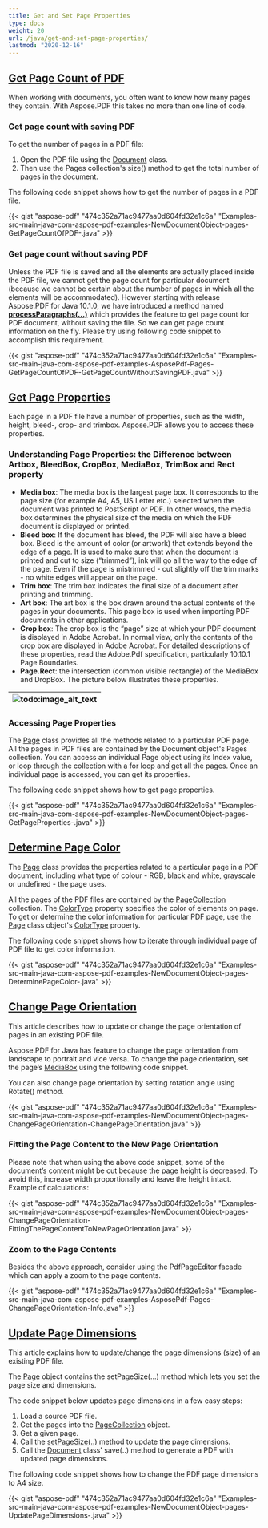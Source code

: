 ```yaml
---
title: Get and Set Page Properties
type: docs
weight: 20
url: /java/get-and-set-page-properties/
lastmod: "2020-12-16"
---
```


## <ins>**Get Page Count of PDF**
When working with documents, you often want to know how many pages they contain. With Aspose.PDF this takes no more than one line of code.
### **Get page count with saving PDF**
To get the number of pages in a PDF file:

1. Open the PDF file using the [Document](https://apireference.aspose.com/java/pdf/com.aspose.pdf/Document) class.
1. Then use the Pages collection's size() method to get the total number of pages in the document.

The following code snippet shows how to get the number of pages in a PDF file.



{{< gist "aspose-pdf" "474c352a71ac9477aa0d604fd32e1c6a" "Examples-src-main-java-com-aspose-pdf-examples-NewDocumentObject-pages-GetPageCountOfPDF-.java" >}}
### **Get page count without saving PDF**
Unless the PDF file is saved and all the elements are actually placed inside the PDF file, we cannot get the page count for particular document (because we cannot be certain about the number of pages in which all the elements will be accommodated). However starting with release Aspose.PDF for Java 10.1.0, we have introduced a method named [**processParagraphs(...)**](https://apireference.aspose.com/java/pdf/com.aspose.pdf/Document#processParagraphs--) which provides the feature to get page count for PDF document, without saving the file. So we can get page count information on the fly. Please try using following code snippet to accomplish this requirement.

{{< gist "aspose-pdf" "474c352a71ac9477aa0d604fd32e1c6a" "Examples-src-main-java-com-aspose-pdf-examples-AsposePdf-Pages-GetPageCountOfPDF-GetPageCountWithoutSavingPDF.java" >}}


## <ins>**Get Page Properties**
Each page in a PDF file have a number of properties, such as the width, height, bleed-, crop- and trimbox. Aspose.PDF allows you to access these properties.
### **Understanding Page Properties: the Difference between Artbox, BleedBox, CropBox, MediaBox, TrimBox and Rect property**
- **Media box**: The media box is the largest page box. It corresponds to the page size (for example A4, A5, US Letter etc.) selected when the document was printed to PostScript or PDF. In other words, the media box determines the physical size of the media on which the PDF document is displayed or printed.
- **Bleed box**: If the document has bleed, the PDF will also have a bleed box. Bleed is the amount of color (or artwork) that extends beyond the edge of a page. It is used to make sure that when the document is printed and cut to size (“trimmed”), ink will go all the way to the edge of the page. Even if the page is mistrimmed - cut slightly off the trim marks - no white edges will appear on the page.
- **Trim box**: The trim box indicates the final size of a document after printing and trimming.
- **Art box**: The art box is the box drawn around the actual contents of the pages in your documents. This page box is used when importing PDF documents in other applications.
- **Crop box**: The crop box is the “page” size at which your PDF document is displayed in Adobe Acrobat. In normal view, only the contents of the crop box are displayed in Adobe Acrobat.
  For detailed descriptions of these properties, read the Adobe.Pdf specification, particularly 10.10.1 Page Boundaries.
- **Page.Rect**: the intersection (common visible rectangle) of the MediaBox and DropBox. The picture below illustrates these properties.

|![todo:image_alt_text](http://i.imgur.com/utLaWOZ.png)|
| :- |
### **Accessing Page Properties**
The [Page](http://www.aspose.com/api/java/pdf/com.aspose.pdf/classes/Page) class provides all the methods related to a particular PDF page. All the pages in PDF files are contained by the Document object's Pages collection. You can access an individual Page object using its Index value, or loop through the collection with a for loop and get all the pages. Once an individual page is accessed, you can get its properties.

The following code snippet shows how to get page properties.

{{< gist "aspose-pdf" "474c352a71ac9477aa0d604fd32e1c6a" "Examples-src-main-java-com-aspose-pdf-examples-NewDocumentObject-pages-GetPageProperties-.java" >}}
## <ins>**Determine Page Color**
The [Page](https://apireference.aspose.com/java/pdf/com.aspose.pdf/Page) class provides the properties related to a particular page in a PDF document, including what type of colour - RGB, black and white, grayscale or undefined - the page uses.

All the pages of the PDF files are contained by the [PageCollection](https://apireference.aspose.com/java/pdf/com.aspose.pdf/PageCollection) collection. The [ColorType](https://apireference.aspose.com/java/pdf/com.aspose.pdf/ColorType) property specifies the color of elements on page. To get or determine the color information for particular PDF page, use the [Page](https://apireference.aspose.com/java/pdf/com.aspose.pdf/Page) class object's [ColorType](https://apireference.aspose.com/java/pdf/com.aspose.pdf/ColorType) property.

The following code snippet shows how to iterate through individual page of PDF file to get color information.

{{< gist "aspose-pdf" "474c352a71ac9477aa0d604fd32e1c6a" "Examples-src-main-java-com-aspose-pdf-examples-NewDocumentObject-pages-DeterminePageColor-.java" >}}
## <ins>**Change Page Orientation**
This article describes how to update or change the page orientation of pages in an existing PDF file.

Aspose.PDF for Java has feature to change the page orientation from landscape to portrait and vice versa. To change the page orientation, set the page’s [MediaBox](https://apireference.aspose.com/java/pdf/com.aspose.pdf/Page#setMediaBox-com.aspose.pdf.Rectangle-) using the following code snippet.

You can also change page orientation by setting rotation angle using Rotate() method.

{{< gist "aspose-pdf" "474c352a71ac9477aa0d604fd32e1c6a" "Examples-src-main-java-com-aspose-pdf-examples-NewDocumentObject-pages-ChangePageOrientation-ChangePageOrientation.java" >}}
### **Fitting the Page Content to the New Page Orientation**
Please note that when using the above code snippet, some of the document’s content might be cut because the page height is decreased. To avoid this, increase width proportionally and leave the height intact. Example of calculations:

{{< gist "aspose-pdf" "474c352a71ac9477aa0d604fd32e1c6a" "Examples-src-main-java-com-aspose-pdf-examples-NewDocumentObject-pages-ChangePageOrientation-FittingThePageContentToNewPageOrientation.java" >}}
### **Zoom to the Page Contents**
Besides the above approach, consider using the PdfPageEditor facade which can apply a zoom to the page contents.

{{< gist "aspose-pdf" "474c352a71ac9477aa0d604fd32e1c6a" "Examples-src-main-java-com-aspose-pdf-examples-AsposePdf-Pages-ChangePageOrientation-Info.java" >}}
## <ins>**Update Page Dimensions**
This article explains how to update/change the page dimensions (size) of an existing PDF file.

The [Page](https://apireference.aspose.com/java/pdf/com.aspose.pdf/Page) object contains the setPageSize(...) method which lets you set the page size and dimensions.

The code snippet below updates page dimensions in a few easy steps:

1. Load a source PDF file.
1. Get the pages into the [PageCollection](https://apireference.aspose.com/java/pdf/com.aspose.pdf/PageCollection) object.
1. Get a given page.
1. Call the [setPageSize(..)](https://apireference.aspose.com/java/pdf/com.aspose.pdf/Page#setPageSize-double-double-) method to update the page dimensions.
1. Call the [Document](https://apireference.aspose.com/java/pdf/com.aspose.pdf/Document) class' save(..) method to generate a PDF with updated page dimensions.

The following code snippet shows how to change the PDF page dimensions to A4 size.



{{< gist "aspose-pdf" "474c352a71ac9477aa0d604fd32e1c6a" "Examples-src-main-java-com-aspose-pdf-examples-NewDocumentObject-pages-UpdatePageDimensions-.java" >}}
